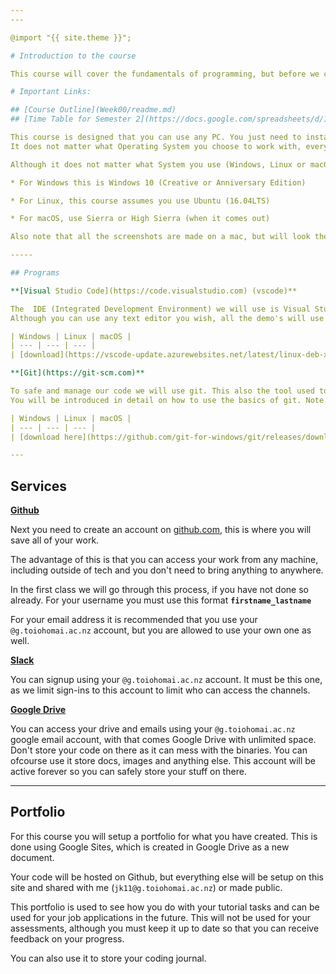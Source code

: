 ```yaml
---
---

@import "{{ site.theme }}";

# Introduction to the course

This course will cover the fundamentals of programming, but before we can begin we need to set up the tools we are using for this course.

# Important Links:

## [Course Outline](Week00/readme.md)
## [Time Table for Semester 2](https://docs.google.com/spreadsheets/d/1Kyxe0idUb_O09J7hGecY9ttSa_Rm4I3UufUpQV9yhbQ/edit#gid=662877829)

This course is designed that you can use any PC. You just need to install the tools on the PC you choose to work with.
It does not matter what Operating System you choose to work with, everything works on everything.

Although it does not matter what System you use (Windows, Linux or macOS) it is recommended that you use the latest of each of these.

* For Windows this is Windows 10 (Creative or Anniversary Edition)

* For Linux, this course assumes you use Ubuntu (16.04LTS)

* For macOS, use Sierra or High Sierra (when it comes out)

Also note that all the screenshots are made on a mac, but will look the same on any other system. If something is really different then multiple screenshots / videos will be provided.

-----

## Programs

**[Visual Studio Code](https://code.visualstudio.com) (vscode)**  

The  IDE (Integrated Development Environment) we will use is Visual Studio Code.
Although you can use any text editor you wish, all the demo's will use VSCode for consistency. In addition to that, all the coding you do in this course can be completed using vscode.

| Windows | Linux | macOS |
| --- | --- | --- | 
| [download](https://vscode-update.azurewebsites.net/latest/linux-deb-x64/stable) | [download](https://vscode-update.azurewebsites.net/latest/linux-deb-x64/stable)  | [download](https://vscode-update.azurewebsites.net/latest/linux-deb-x64/stable) |

**[Git](https://git-scm.com)**

To safe and manage our code we will use git. This also the tool used to submit your assignments.  
You will be introduced in detail on how to use the basics of git. Note you will not be able to use USB sticks and upload your files any other way.

| Windows | Linux | macOS |
| --- | --- | --- | 
| [download here](https://github.com/git-for-windows/git/releases/download/v2.13.1.windows.2/Git-2.13.1.2-64-bit.exe) | Open the Terminal using `Ctrl+Alt+T` and type in `sudo apt-get install -y git`  | Open the Terminal using spotlight and type in `xcode-select --install` |

---
```

## Services

**[Github](https://github.com/join?source=header-home)**

Next you need to create an account on [github.com](https://github.com), this is where you will save all of your work.

The advantage of this is that you can access your work from any machine, including outside of tech and you don't need to bring anything to anywhere.

In the first class we will go through this process, if you have not done so already. For your username you must use this format **`firstname_lastname`**

For your email address it is recommended that you use your `@g.toiohomai.ac.nz` account, but you are allowed to use your own one as well. 

**[Slack](https://to-bcs.slack.com/)**

You can signup using your `@g.toiohomai.ac.nz` account. It must be this one, as we limit sign-ins to this account to limit who can access the channels.

**[Google Drive](https://drive.google.com)**

You can access your drive and emails using your `@g.toiohomai.ac.nz` google email account, with that comes Google Drive with unlimited space. Don't store your code on there as it can mess with the binaries. 
You can ofcourse use it store docs, images and anything else. This account will be active forever so you can safely store your stuff on there.

---
## Portfolio

For this course you will setup a portfolio for what you have created. This is done using Google Sites, which is created in Google Drive as a new document.

Your code will be hosted on Github, but everything else will be setup on this site and shared with me (`jk11@g.toiohomai.ac.nz`) or made public.

This portfolio is used to see how you do with your tutorial tasks and can be used for your job applications in the future. This will not be used for your assessments, although you must keep it up to date so that you can receive feedback on your progress.

You can also use it to store your coding journal.